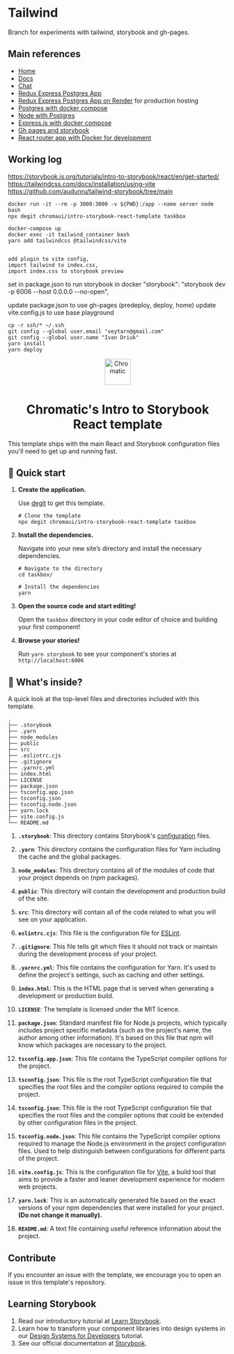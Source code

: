 # Tailwind
Branch for experiments with tailwind, storybook and gh-pages.

## Main references
- [Home](https://github.com/IDriuk/playground/)
- [Docs](https://github.com/IDriuk/playground/tree/docs)
- [Chat](https://github.com/IDriuk/playground/tree/chat)
- [Redux Express Postgres App](https://github.com/IDriuk/playground/tree/redux_express_postgres)
- [Redux Express Postgres App on Render](https://playground-pb7l.onrender.com/) for production hosting
- [Postgres with docker compose](https://github.com/IDriuk/playground/tree/postgres_dev)
- [Node with Postgres](https://github.com/IDriuk/playground/tree/node_pg)
- [Express.js with docker compose](https://github.com/IDriuk/playground/tree/express_dev)
- [Gh pages and storybook](https://github.com/IDriuk/playground/tree/gh_pages_storybook)
- [React router app with Docker for development](https://github.com/IDriuk/playground/tree/react_router_dev)


## Working log
https://storybook.js.org/tutorials/intro-to-storybook/react/en/get-started/
https://tailwindcss.com/docs/installation/using-vite
https://github.com/audunru/tailwind-storybook/tree/main

```
docker run -it --rm -p 3000:3000 -v ${PWD}:/app --name server node bash  
npx degit chromaui/intro-storybook-react-template taskbox

docker-compose up
docker exec -it tailwind_container bash
yarn add tailwindcss @tailwindcss/vite


add plugin to vite config,
import tailwind to index.css, 
import index.css to storybook preview
```

set in package.json to run storybook in docker 
"storybook": "storybook dev -p 6006 --host 0.0.0.0 --no-open",

update package.json to use gh-pages (predeploy, deploy, home)
update vite.config.js to use base playground
```
cp -r ssh/* ~/.ssh
git config --global user.email "veytarn@gmail.com"
git config --global user.name "Ivan Driuk"
yarn install
yarn deploy
```





<p align="center">
  <a href="https://www.chromatic.com/">
    <img alt="Chromatic" src="https://avatars2.githubusercontent.com/u/24584319?s=200&v=4" width="60" />
  </a>
</p>

<h1 align="center">
  Chromatic's Intro to Storybook React template
</h1>

This template ships with the main React and Storybook configuration files you'll need to get up and running fast.

## 🚅 Quick start

1.  **Create the application.**

    Use [degit](https://github.com/Rich-Harris/degit) to get this template.

    ```shell
    # Clone the template
    npx degit chromaui/intro-storybook-react-template taskbox
    ```

1.  **Install the dependencies.**

    Navigate into your new site’s directory and install the necessary dependencies.

    ```shell
    # Navigate to the directory
    cd taskbox/

    # Install the dependencies
    yarn
    ```

1.  **Open the source code and start editing!**

    Open the `taskbox` directory in your code editor of choice and building your first component!

1.  **Browse your stories!**

    Run `yarn storybook` to see your component's stories at `http://localhost:6006`

## 🔎 What's inside?

A quick look at the top-level files and directories included with this template.

    .
    ├── .storybook
    ├── .yarn
    ├── node_modules
    ├── public
    ├── src
    ├── .eslintrc.cjs
    ├── .gitignore
    ├── .yarnrc.yml
    ├── index.html
    ├── LICENSE
    ├── package.json
    ├── tsconfig.app.json
    ├── tsconfig.json
    ├── tsconfig.node.json
    ├── yarn.lock
    ├── vite.config.js
    └── README.md

1.  **`.storybook`**: This directory contains Storybook's [configuration](https://storybook.js.org/docs/configure) files.

2.  **`.yarn`**: This directory contains the configuration files for Yarn including the cache and the global packages.

3.  **`node_modules`**: This directory contains all of the modules of code that your project depends on (npm packages).

4.  **`public`**: This directory will contain the development and production build of the site.

5.  **`src`**: This directory will contain all of the code related to what you will see on your application.

6.  **`eslintrc.cjs`**: This file is the configuration file for [ESLint](https://eslint.org/).

7.  **`.gitignore`**: This file tells git which files it should not track or maintain during the development process of your project.

8.  **`.yarnrc.yml`**: This file contains the configuration for Yarn. It's used to define the project's settings, such as caching and other settings.

9.  **`index.html`**: This is the HTML page that is served when generating a development or production build.

10. **`LICENSE`**: The template is licensed under the MIT licence.

11. **`package.json`**: Standard manifest file for Node.js projects, which typically includes project specific metadata (such as the project's name, the author among other information). It's based on this file that npm will know which packages are necessary to the project.

12. **`tsconfig.app.json`**: This file contains the TypeScript compiler options for the project.

13. **`tsconfig.json`**: This file is the root TypeScript configuration file that specifies the root files and the compiler options required to compile the project.

14. **`tsconfig.json`**: This file is the root TypeScript configuration file that specifies the root files and the compiler options that could be extended by other configuration files in the project.

15. **`tsconfig.node.json`**: This file contains the TypeScript compiler options required to manage the Node.js environment in the project configuration files. Used to help distinguish between configurations for different parts of the project.

16. **`vite.config.js`**: This is the configuration file for [Vite](https://vitejs.dev/), a build tool that aims to provide a faster and leaner development experience for modern web projects.

17. **`yarn.lock`**: This is an automatically generated file based on the exact versions of your npm dependencies that were installed for your project. **(Do not change it manually).**

18. **`README.md`**: A text file containing useful reference information about the project.

## Contribute

If you encounter an issue with the template, we encourage you to open an issue in this template's repository.

## Learning Storybook

1. Read our introductory tutorial at [Learn Storybook](https://storybook.js.org/tutorials/intro-to-storybook/react/en/get-started/).
2. Learn how to transform your component libraries into design systems in our [Design Systems for Developers](https://storybook.js.org/tutorials/design-systems-for-developers/) tutorial.
3. See our official documentation at [Storybook](https://storybook.js.org/).
